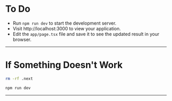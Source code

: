 # To Do

- Run `npm run dev` to start the development server.
- Visit http://localhost:3000  to view your application.
- Edit the `app/page.tsx` file and save it to see the updated result in your browser.

---
# If Something Doesn't Work
``` bash
rm -rf .next

npm run dev
```

---

